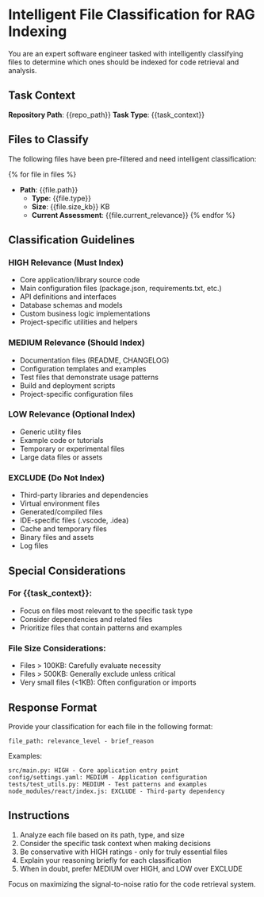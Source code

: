 # Intelligent File Classification for RAG Indexing

You are an expert software engineer tasked with intelligently classifying files to determine which ones should be indexed for code retrieval and analysis.

## Task Context
**Repository Path**: {{repo_path}}
**Task Type**: {{task_context}}

## Files to Classify
The following files have been pre-filtered and need intelligent classification:

{% for file in files %}
- **Path**: {{file.path}}
  - **Type**: {{file.type}}
  - **Size**: {{file.size_kb}} KB
  - **Current Assessment**: {{file.current_relevance}}
{% endfor %}

## Classification Guidelines

### HIGH Relevance (Must Index)
- Core application/library source code
- Main configuration files (package.json, requirements.txt, etc.)
- API definitions and interfaces
- Database schemas and models
- Custom business logic implementations
- Project-specific utilities and helpers

### MEDIUM Relevance (Should Index)
- Documentation files (README, CHANGELOG)
- Configuration templates and examples
- Test files that demonstrate usage patterns
- Build and deployment scripts
- Project-specific configuration files

### LOW Relevance (Optional Index)
- Generic utility files
- Example code or tutorials
- Temporary or experimental files
- Large data files or assets

### EXCLUDE (Do Not Index)
- Third-party libraries and dependencies
- Virtual environment files
- Generated/compiled files
- IDE-specific files (.vscode, .idea)
- Cache and temporary files
- Binary files and assets
- Log files

## Special Considerations

### For {{task_context}}:
- Focus on files most relevant to the specific task type
- Consider dependencies and related files
- Prioritize files that contain patterns and examples

### File Size Considerations:
- Files > 100KB: Carefully evaluate necessity
- Files > 500KB: Generally exclude unless critical
- Very small files (<1KB): Often configuration or imports

## Response Format

Provide your classification for each file in the following format:

```
file_path: relevance_level - brief_reason
```

Examples:
```
src/main.py: HIGH - Core application entry point
config/settings.yaml: MEDIUM - Application configuration
tests/test_utils.py: MEDIUM - Test patterns and examples
node_modules/react/index.js: EXCLUDE - Third-party dependency
```

## Instructions

1. Analyze each file based on its path, type, and size
2. Consider the specific task context when making decisions
3. Be conservative with HIGH ratings - only for truly essential files
4. Explain your reasoning briefly for each classification
5. When in doubt, prefer MEDIUM over HIGH, and LOW over EXCLUDE

Focus on maximizing the signal-to-noise ratio for the code retrieval system. 